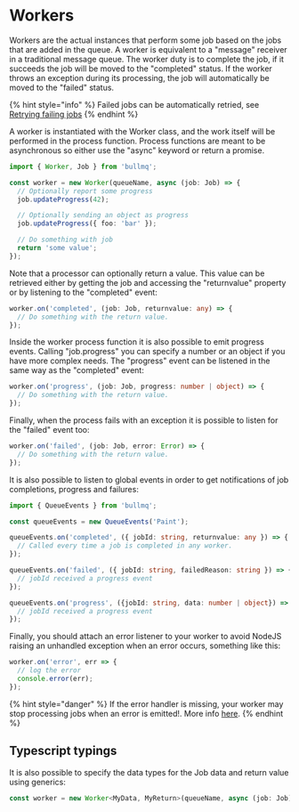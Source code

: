 # Workers

Workers are the actual instances that perform some job based on the jobs that are added in the queue. A worker is equivalent to a "message" receiver in a traditional message queue. The worker duty is to complete the job, if it succeeds the job will be moved to the "completed" status. If the worker throws an exception during its processing, the job will automatically be moved to the "failed" status.

{% hint style="info" %}
Failed jobs can be automatically retried, see [Retrying failing jobs](../retrying-failing-jobs.md)
{% endhint %}

A worker is instantiated with the Worker class, and the work itself will be performed in the process function. Process functions are meant to be asynchronous so either use the "async" keyword or return a promise.

```typescript
import { Worker, Job } from 'bullmq';

const worker = new Worker(queueName, async (job: Job) => {
  // Optionally report some progress
  job.updateProgress(42);

  // Optionally sending an object as progress
  job.updateProgress({ foo: 'bar' });

  // Do something with job
  return 'some value';
});
```

Note that a processor can optionally return a value. This value can be retrieved either by getting the job and accessing the "returnvalue" property or by listening to the "completed" event:

```typescript
worker.on('completed', (job: Job, returnvalue: any) => {
  // Do something with the return value.
});
```

Inside the worker process function it is also possible to emit progress events. Calling "job.progress" you can specify a number or an object if you have more complex needs. The "progress" event can be listened in the same way as the "completed" event:

```typescript
worker.on('progress', (job: Job, progress: number | object) => {
  // Do something with the return value.
});
```

Finally, when the process fails with an exception it is possible to listen for the "failed" event too:

```typescript
worker.on('failed', (job: Job, error: Error) => {
  // Do something with the return value.
});
```

It is also possible to listen to global events in order to get notifications of job completions, progress and failures:

```typescript
import { QueueEvents } from 'bullmq';

const queueEvents = new QueueEvents('Paint');

queueEvents.on('completed', ({ jobId: string, returnvalue: any }) => {
  // Called every time a job is completed in any worker.
});

queueEvents.on('failed', ({ jobId: string, failedReason: string }) => {
  // jobId received a progress event
});

queueEvents.on('progress', ({jobId: string, data: number | object}) => {
  // jobId received a progress event
});
```

Finally, you should attach an error listener to your worker to avoid NodeJS raising an unhandled exception when an error occurs, something like this:

```typescript
worker.on('error', err => {
  // log the error
  console.error(err);
});
```

{% hint style="danger" %}
If the error handler is missing, your worker may stop processing jobs when an error is emitted!. More info [here](https://nodejs.org/api/events.html#events_error_events).
{% endhint %}

## Typescript typings

It is also possible to specify the data types for the Job data and return value using generics:

```typescript
const worker = new Worker<MyData, MyReturn>(queueName, async (job: Job) => {});
```
